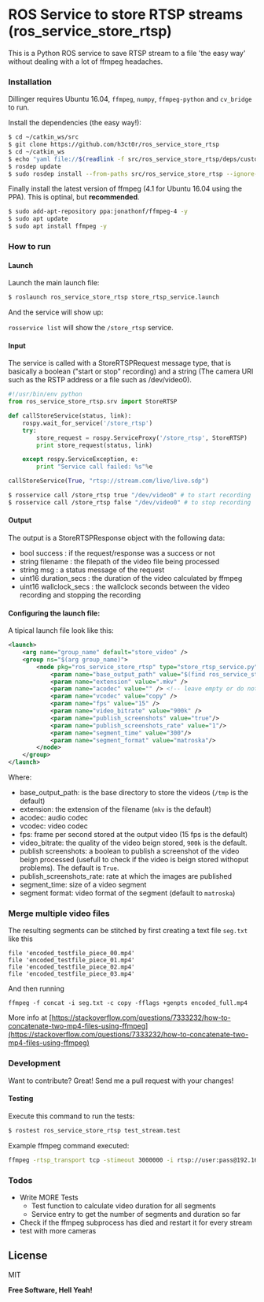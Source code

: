 # ROS Service to store RTSP streams (ros_service_store_rtsp)
This is a Python ROS service to save RTSP stream to a file 'the easy way' without dealing with a lot of ffmpeg headaches.

### Installation

Dillinger requires Ubuntu 16.04, `ffmpeg`, `numpy`, `ffmpeg-python` and `cv_bridge` to run.

Install the dependencies (the easy way!):

```bash
$ cd ~/catkin_ws/src
$ git clone https://github.com/h3ct0r/ros_service_store_rtsp
$ cd ~/catkin_ws
$ echo "yaml file://$(readlink -f src/ros_service_store_rtsp/deps/custom_rosdep_rules.yaml)" | sudo tee -a /etc/ros/rosdep/sources.list.d/20-default.list
$ rosdep update
$ sudo rosdep install --from-paths src/ros_service_store_rtsp --ignore-src -r -y 
```
Finally install the latest version of ffmpeg (4.1 for Ubuntu 16.04 using the PPA). This is optinal, but **recommended**.
```bash
$ sudo add-apt-repository ppa:jonathonf/ffmpeg-4 -y
$ sudo apt update
$ sudo apt install ffmpeg -y
```

### How to run

#### Launch

Launch the main launch file:

```sh
$ roslaunch ros_service_store_rtsp store_rtsp_service.launch
```

And the service will show up:

`rosservice list` will show the `/store_rtsp` service.

#### Input
The service is called with a StoreRTSPRequest message type, that is basically a boolean ("start or stop" recording) and a string (The camera URI such as the RSTP address or a file such as /dev/video0). 

```python
#!/usr/bin/env python
from ros_service_store_rtsp.srv import StoreRTSP

def callStoreService(status, link):
    rospy.wait_for_service('/store_rtsp')
    try:
        store_request = rospy.ServiceProxy('/store_rtsp', StoreRTSP)
        print store_request(status, link)

    except rospy.ServiceException, e:
        print "Service call failed: %s"%e

callStoreService(True, "rtsp://stream.com/live/live.sdp")
```

```sh
$ rosservice call /store_rtsp true "/dev/video0" # to start recording
$ rosservice call /store_rtsp false "/dev/video0" # to stop recording
```

#### Output

The output is a StoreRTSPResponse object with the following data:

- bool success : if the request/response was a success or not
- string filename : the filepath of the video file being processed
- string msg : a status message of the request
- uint16 duration_secs : the duration of the video calculated by ffmpeg
- uint16 wallclock_secs : the wallclock seconds between the video recording and stopping the recording

#### Configuring the launch file:

A tipical launch file look like this:

```xml
<launch>
    <arg name="group_name" default="store_video" />
    <group ns="$(arg group_name)">
        <node pkg="ros_service_store_rtsp" type="store_rtsp_service.py" name="store_rtsp_service" output="screen">
            <param name="base_output_path" value="$(find ros_service_store_rtsp)/stored_streams" />
            <param name="extension" value=".mkv" />
            <param name="acodec" value="" /> <!-- leave empty or do not set this param to disable audio -->
            <param name="vcodec" value="copy" />
            <param name="fps" value="15" />
            <param name="video_bitrate" value="900k" />
            <param name="publish_screenshots" value="true"/>
            <param name="publish_screenshots_rate" value="1"/>
            <param name="segment_time" value="300"/>
            <param name="segment_format" value="matroska"/>
        </node>
    </group>
</launch>
```

Where: 

- base_output_path: is the base directory to store the videos (`/tmp` is the default)
- extension: the extension of the filename (`mkv` is the default)
- acodec: audio codec
- vcodec: video codec
- fps: frame per second stored at the output video (15 fps is the default)
- video_bitrate: the quality of the video beign stored, `900k` is the default.
- publish screenshots: a boolean to publish a screenshot of the video beign processed (usefull to check if the video is beign stored withoput problems). The default is `True`.
- publish_screenshots_rate: rate at which the images are published
- segment_time: size of a video segment
- segment format: video format of the segment (default to `matroska`)

### Merge multiple video files

The resulting segments can be stitched by first creating a text file `seg.txt` like this

```
file 'encoded_testfile_piece_00.mp4'
file 'encoded_testfile_piece_01.mp4'
file 'encoded_testfile_piece_02.mp4'
file 'encoded_testfile_piece_03.mp4'
```

And then running

`ffmpeg -f concat -i seg.txt -c copy -fflags +genpts encoded_full.mp4`

More info at [https://stackoverflow.com/questions/7333232/how-to-concatenate-two-mp4-files-using-ffmpeg](https://stackoverflow.com/questions/7333232/how-to-concatenate-two-mp4-files-using-ffmpeg)

### Development

Want to contribute? Great! Send me a pull request with your changes!

#### Testing

Execute this command to run the tests:

```sh
$ rostest ros_service_store_rtsp test_stream.test
```

Example ffmpeg command executed:

```bash
ffmpeg -rtsp_transport tcp -stimeout 3000000 -i rtsp://user:pass@192.168.1.2:554/stream0 -f segment -b:v 900k -an -flags +global_header -map 0 -map_metadata -1 -movflags +frag_keyframe+separate_moof+omit_tfhd_offset+empty_moov -reset_timestamps 1 -segment_format matroska -segment_time 300 -strict 2 -vcodec copy /tmp/1.stream.mkv -y
```

### Todos

 - Write MORE Tests
     - Test function to calculate video duration for all segments
     - Service entry to get the number of segments and duration so far
 - Check if the ffmpeg subprocess has died and restart it for every stream
 - test with more cameras

License
----

MIT


**Free Software, Hell Yeah!**
